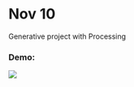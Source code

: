 # Nov 10

Generative project with Processing

### Demo: 
![](https://pbs.twimg.com/media/DOU1ADRV4AYYNk9.jpg:large)

